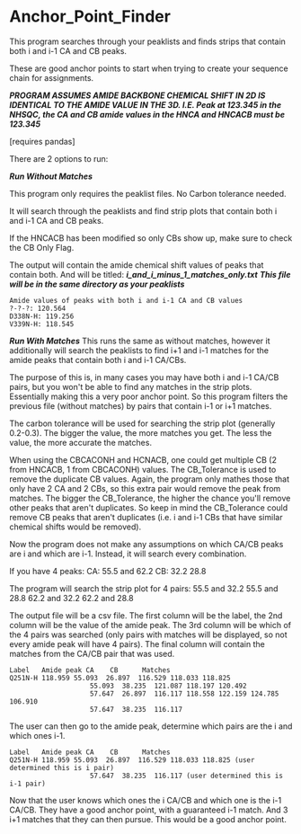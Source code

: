 # Anchor_Point_Finder
This program searches through your peaklists and finds strips that contain both i and i-1 CA and CB peaks. 

These are good anchor points to start when trying to create your sequence chain for assignments. 

***PROGRAM ASSUMES AMIDE BACKBONE CHEMICAL SHIFT IN 2D IS IDENTICAL TO THE AMIDE VALUE IN THE 3D. I.E. Peak at 123.345 in the NHSQC, the CA and CB amide values in the HNCA and HNCACB must be 123.345***

[requires pandas]

There are 2 options to run:

***Run Without Matches***

This program only requires the peaklist files. No Carbon tolerance needed. 

It will search through the peaklists and find strip plots that contain both i and i-1 CA and CB peaks. 

If the HNCACB has been modified so only CBs show up, make sure to check the CB Only Flag. 

The output will contain the amide chemical shift values of peaks that contain both. And will be titled:
***i_and_i_minus_1_matches_only.txt***
***This file will be in the same directory as your peaklists***

```
Amide values of peaks with both i and i-1 CA and CB values 
?-?-?: 120.564
D338N-H: 119.256
V339N-H: 118.545
```

***Run With Matches***
This runs the same as without matches, however it additionally will search the peaklists to find i+1 and i-1 matches for the amide peaks that contain both i and i-1 CA/CBs. 

The purpose of this is, in  many cases you may have both i and i-1 CA/CB pairs, but you won't be able to find any matches in the strip plots. Essentially making this a very poor anchor point. So this program filters the previous file (without matches) by pairs that contain i-1 or i+1 matches. 

The carbon tolerance will be used for searching the strip plot (generally 0.2-0.3). The bigger the value, the more matches you get. The less the value, the more accurate the matches. 

When using the CBCACONH and HCNACB, one could get multiple CB (2 from HNCACB, 1 from CBCACONH) values. The CB_Tolerance is used to remove the duplicate CB values. Again, the program only mathes those that only have 2 CA and 2 CBs, so this extra pair would remove the peak from matches. The bigger the CB_Tolerance, the higher the chance you'll remove other peaks that aren't duplicates. So keep in mind the CB_Tolerance could remove CB peaks that aren't duplicates (i.e. i and i-1 CBs that have similar chemical shifts would be removed). 

Now the program does not make any assumptions on which CA/CB peaks are i and which are i-1. Instead, it will search every combination. 

If you have 4 peaks:
CA: 55.5 and 62.2
CB: 32.2 28.8

The program will search the strip plot for 4 pairs:
55.5 and 32.2
55.5 and 28.8
62.2 and 32.2 
62.2 and 28.8

The output file will be a csv file. 
The first column will be the label, the 2nd column will be the value of the amide peak. The 3rd column will be which of the 4 pairs was searched (only pairs with matches will be displayed, so not every amide peak will have 4 pairs). The final column will contain the matches from the CA/CB pair that was used. 

```
Label   Amide peak CA    CB      Matches
Q251N-H	118.959	55.093	26.897	116.529 118.033 118.825
 	 	            55.093	38.235	121.087 118.197 120.492
 	 	            57.647	26.897	116.117 118.558 122.159 124.785 106.910
 	 	            57.647	38.235	116.117
```

The user can then go to the amide peak, determine which pairs are the i and which ones i-1. 
```
Label   Amide peak CA    CB      Matches
Q251N-H	118.959	55.093	26.897	116.529 118.033 118.825 (user determined this is i pair)
 	 	            57.647	38.235	116.117 (user determined this is i-1 pair)
```
Now that the user knows which ones the i CA/CB and which one is the i-1 CA/CB. They have a good anchor point, with a guaranteed i-1 match. And 3 i+1 matches that they can then pursue. This would be a good anchor point.
